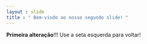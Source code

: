 ```yaml
---
layout : slide 
title : " Bem-vindo ao nosso segundo slide! " 
--- 
```

**Primeira alteração**!!! 
Use a seta esquerda para voltar!
